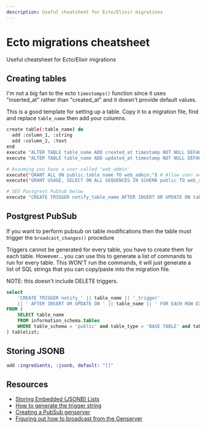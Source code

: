 ```yaml
---
description: Useful cheatsheet for Ecto/Elixir migrations
---
```

# Ecto migrations cheatsheet

Useful cheatsheet for Ecto/Elixir migrations


## Creating tables

I'm not a big fan to the ecto `timestamps()` function since it uses "inserted_at" rather than "created_at" and it doesn't provide default values.

This is a good template for setting up a table. Copy it to a migration file, find and replace `table_name` then add your columns. 

```bash
create table(:table_name) do
  add :column_1, :string
  add :column_2, :text
end
execute "ALTER TABLE table_name ADD created_at timestamp NOT NULL DEFAULT CURRENT_TIMESTAMP" # Automatically fill with the current date
execute "ALTER TABLE table_name ADD updated_at timestamp NOT NULL DEFAULT CURRENT_TIMESTAMP" # Make this column optional

# Assuming you have a user called 'web_admin'
execute("GRANT ALL ON public.table_name TO web_admin;") # Allow user access
execute("GRANT USAGE, SELECT ON ALL SEQUENCES IN SCHEMA public TO web_admin;") # Allow user access for the sequences too

# SEE Postgrest PubSub below
execute "CREATE TRIGGER notify_table_name AFTER INSERT OR UPDATE ON table_name FOR EACH ROW EXECUTE PROCEDURE broadcast_changes();" # Trigger the pubsub procedure

```

## Postgrest PubSub

If you want to perform pubsub on table modifications then the table must trigger the `broadcast_changes()` procedure

Triggers cannot be generated for every table, you have to create them for each table. However...
you can use this to generate a list of commands to run for every table. This WON'T run the commands, it will just generate
a list of SQL strings that you can copy/paste into the migration file.

NOTE: this doesn't include DELETE triggers.

```sql
select
    'CREATE TRIGGER notify_' || table_name || '_trigger'
    || ' AFTER INSERT OR UPDATE ON ' || table_name || ' FOR EACH ROW EXECUTE PROCEDURE broadcast_changes();' AS trigger_creation_query
FROM (
    SELECT table_name
    FROM information_schema.tables
    WHERE table_schema = 'public' and table_type = 'BASE TABLE' and table_name <> 'schema_migrations'
) tablelist;

```


## Storing JSONB

```elixir
add :ingredients, :jsonb, default: "[]"
```



## Resources

- [Storing Embedded (JSONB) Lists](https://thoughtbot.com/blog/why-ecto-s-way-of-storing-embedded-lists-of-maps-makes-querying-hard)
- [How to generate the trigger string](https://stackoverflow.com/questions/29675347/how-to-create-trigger-for-all-table-in-postgresql)
- [Creating a PubSub genserver](https://hackernoon.com/get-notified-of-user-signups-and-plan-changes-automatically-using-postgres-phoenix-pubsub-e67d061b04bc)
- [Figuring out how to broadcast from the Genserver](https://hexdocs.pm/phoenix/Phoenix.Channel.html#module-broadcasting-to-an-external-topic)